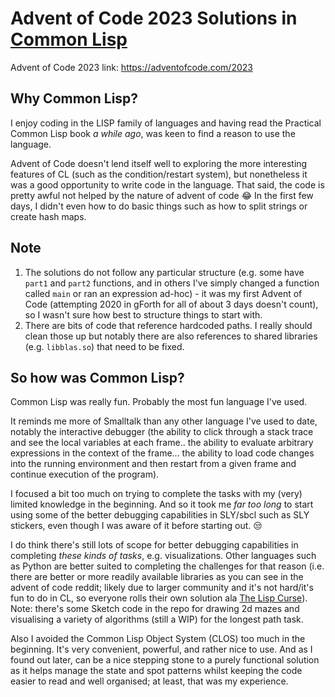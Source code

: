 # Advent of Code 2023 Solutions in [Common Lisp](https://lisp-lang.org/)

Advent of Code 2023 link: https://adventofcode.com/2023

## Why Common Lisp?

I enjoy coding in the LISP family of languages and having read the Practical Common Lisp book _a while ago_, was keen to find a reason to use the language.

Advent of Code doesn't lend itself well to exploring the more interesting features of CL (such as the condition/restart system), but nonetheless it was a good opportunity to write code in the language. That said, the code is pretty awful not helped by the nature of advent of code :joy: In the first few days, I didn't even how to do basic things such as how to split strings or create hash maps.

## Note

1. The solutions do not follow any particular structure (e.g. some have `part1` and `part2` functions, and in others I've simply changed a function called `main` or ran an expression ad-hoc) - it was my first Advent of Code (attempting 2020 in gForth for all of about 3 days doesn't count), so I wasn't sure how best to structure things to start with.
2. There are bits of code that reference hardcoded paths. I really should clean those up but notably there are also references to shared libraries (e.g. `libblas.so`) that need to be fixed. 

## So how was Common Lisp?

Common Lisp was really fun. Probably the most fun language I've used. 

It reminds me more of Smalltalk than any other language I've used to date, notably the interactive debugger (the ability to click through a stack trace and see the local variables at each frame.. the ability to evaluate arbitrary expressions in the context of the frame... the ability to load code changes into the running environment and then restart from a given frame and continue execution of the program).

I focused a bit too much on trying to complete the tasks with my (very) limited knowledge in the beginning. And so it took me _far too long_ to start using some of the better debugging capabilities in SLY/sbcl such as SLY stickers, even though I was aware of it before starting out. :unamused: 

I do think there's still lots of scope for better debugging capabilities in completing _these kinds of tasks_, e.g. visualizations. Other languages such as Python are better suited to completing the challenges for that reason (i.e. there are better or more readily available libraries as you can see in the advent of code reddit; likely due to larger community and it's not hard/it's fun to do in CL, so everyone rolls their own solution ala [The Lisp Curse](http://www.winestockwebdesign.com/Essays/Lisp_Curse.html)). Note: there's some Sketch code in the repo for drawing 2d mazes and visualising a variety of algorithms (still a WIP) for the longest path task.

Also I avoided the Common Lisp Object System (CLOS) too much in the beginning. It's very convenient, powerful, and rather nice to use. And as I found out later, can be a nice stepping stone to a purely functional solution as it helps manage the state and spot patterns whilst keeping the code easier to read and well organised; at least, that was my experience.
